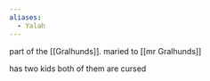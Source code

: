 ```yaml
---
aliases:
  - Yalah
---
```


part of the [[Gralhunds]]. maried to [[mr Gralhunds]]

has two kids both of them are cursed